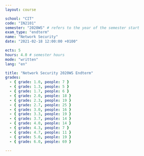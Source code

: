 ```yaml
---
layout: course

school: "CIT"
code: "IN2101"
semester: "2020WS" # refers to the year of the semester start
exam_type: "endterm"
name: "Network Security"
date: "2021-02-18 12:00:00 +0100"

ects: 5
hours: 4.0 # semester hours
mode: "written"
lang: "en"

title: "Network Security 2020WS Endterm"
grades:
  - { grade: 1.0, people: 7 }
  - { grade: 1.3, people: 5 }
  - { grade: 1.7, people: 6 }
  - { grade: 2.0, people: 18 }
  - { grade: 2.3, people: 19 }
  - { grade: 2.7, people: 25 }
  - { grade: 3.0, people: 16 }
  - { grade: 3.3, people: 19 }
  - { grade: 3.7, people: 14 }
  - { grade: 4.0, people: 14 }
  - { grade: 4.3, people: 7 }
  - { grade: 4.7, people: 11 }
  - { grade: 5.0, people: 19 }
  - { grade: 6.0, people: 69 }

---
```




